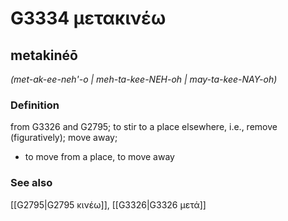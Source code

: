 # G3334 μετακινέω

## metakinéō

_(met-ak-ee-neh'-o | meh-ta-kee-NEH-oh | may-ta-kee-NAY-oh)_

### Definition

from G3326 and G2795; to stir to a place elsewhere, i.e., remove (figuratively); move away; 

- to move from a place, to move away

### See also

[[G2795|G2795 κινέω]], [[G3326|G3326 μετά]]
